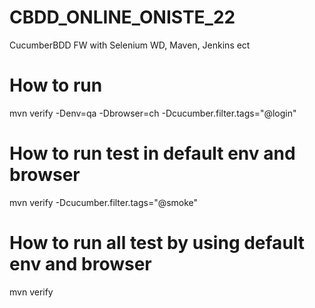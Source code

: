 # CBDD_ONLINE_ONISTE_22
CucumberBDD FW with Selenium WD, Maven, Jenkins ect

# How to run
mvn verify -Denv=qa -Dbrowser=ch -Dcucumber.filter.tags="@login"

# How to run test in default env and browser 
mvn verify -Dcucumber.filter.tags="@smoke"

# How to run all test by using default env and browser
mvn verify